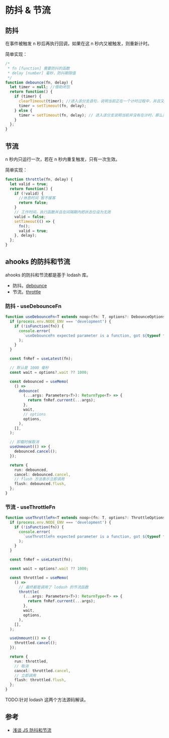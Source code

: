 # 防抖 & 节流

## 防抖

在事件被触发 n 秒后再执行回调，如果在这 n 秒内又被触发，则重新计时。

简单实现：

```ts
/*
 * fn [function] 需要防抖的函数
 * delay [number] 毫秒，防抖期限值
 */
function debounce(fn, delay) {
  let timer = null; //借助闭包
  return function() {
    if (timer) {
      clearTimeout(timer); //进入该分支语句，说明当前正在一个计时过程中，并且又触发了相同事件。所以要取消当前的计时，重新开始计时
      timer = setTimeout(fn, delay);
    } else {
      timer = setTimeout(fn, delay); // 进入该分支说明当前并没有在计时，那么就开始一个计时
    }
  };
}
```

## 节流

n 秒内只运行一次，若在 n 秒内重复触发，只有一次生效。

简单实现：

```ts
function throttle(fn, delay) {
  let valid = true;
  return function() {
    if (!valid) {
      //休息时间 暂不接客
      return false;
    }
    // 工作时间，执行函数并且在间隔期内把状态位设为无效
    valid = false;
    setTimeout(() => {
      fn();
      valid = true;
    }, delay);
  };
}
```

## ahooks 的防抖和节流

ahooks 的防抖和节流都是基于 lodash 库。

- 防抖。[debounce](https://www.lodashjs.com/docs/lodash.debounce)
- 节流。[throttle](https://www.lodashjs.com/docs/lodash.throttle)

### 防抖 - useDebounceFn

```ts
function useDebounceFn<T extends noop>(fn: T, options?: DebounceOptions) {
  if (process.env.NODE_ENV === 'development') {
    if (!isFunction(fn)) {
      console.error(
        `useDebounceFn expected parameter is a function, got ${typeof fn}`,
      );
    }
  }

  const fnRef = useLatest(fn);

  // 默认是 1000 毫秒
  const wait = options?.wait ?? 1000;

  const debounced = useMemo(
    () =>
      debounce(
        (...args: Parameters<T>): ReturnType<T> => {
          return fnRef.current(...args);
        },
        wait,
        // options
        options,
      ),
    [],
  );

  // 卸载时候取消
  useUnmount(() => {
    debounced.cancel();
  });

  return {
    run: debounced,
    cancel: debounced.cancel,
    // flush 方法表示立即调用
    flush: debounced.flush,
  };
}
```

### 节流 - useThrottleFn

```ts
function useThrottleFn<T extends noop>(fn: T, options?: ThrottleOptions) {
  if (process.env.NODE_ENV === 'development') {
    if (!isFunction(fn)) {
      console.error(
        `useThrottleFn expected parameter is a function, got ${typeof fn}`,
      );
    }
  }

  const fnRef = useLatest(fn);

  const wait = options?.wait ?? 1000;

  const throttled = useMemo(
    () =>
      // 最终都是调用了 lodash 的节流函数
      throttle(
        (...args: Parameters<T>): ReturnType<T> => {
          return fnRef.current(...args);
        },
        wait,
        options,
      ),
    [],
  );

  useUnmount(() => {
    throttled.cancel();
  });

  return {
    run: throttled,
    // 取消
    cancel: throttled.cancel,
    // 立即调用
    flush: throttled.flush,
  };
}
```

TODO:针对 lodash 这两个方法源码解读。

## 参考

- [浅谈 JS 防抖和节流](https://segmentfault.com/a/1190000018428170)
